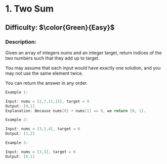 # 1. Two Sum  
## Difficulty: $\color{Green}{Easy}$    

### Description:  
Given an array of integers nums and an integer target, return indices of the two numbers such that they add up to target.  
  
You may assume that each input would have exactly one solution, and you may not use the same element twice.  
  
You can return the answer in any order.  

```c++
Example 1:

Input: nums = [2,7,11,15], target = 9
Output: [0,1]
Explanation: Because nums[0] + nums[1] == 9, we return [0, 1].
```
```c++
Example 2:

Input: nums = [3,2,4], target = 6
Output: [1,2]
```
```c++
Example 3:

Input: nums = [3,3], target = 6
Output: [0,1]
```